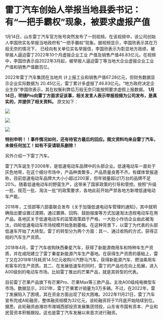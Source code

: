 # 雷丁汽车创始人举报当地县委书记：有“一把手霸权”现象，被要求虚报产值

1月14日，山东雷丁汽车官方账号突然发布了一则视频。在该视频中，该公司创始人李国欣实名举报当地政府有“一把手霸权”现象。据视频显示，李国欣表示其在万般无奈的情况下，
已经向有关单位实名举报信，李国欣表示为彰显地方政绩，被举报人逼迫雷丁2022年10个月虚报企业工业
产值及销售产值46.83亿元。在视频中，李国欣表示自2022年3月起，被举报人逼迫雷丁等当地大企业虚报企业工业产值和销售产值数百亿。

2022年雷丁汽⻋集团在当地共 计上报工业和销售产值67.28亿元，但财务数据显示企业实际数据为
20.45亿元，雷丁累计多虚报了46.83亿元。“地方政府决定企业生存”李国欣表示，其在权衡利弊后万般无奈只能按照要求虚假上报数据。
**1月14日，明镜Pro向雷丁方面求证该事，相关发言人表示举报视频为公司发布，是真实的，并提供了相关资料。** 原文如下：

![](https://inews.gtimg.com/news_bt/OMeo6NrmSaUxZTA8WzM6rz7kgEw7kNBxMiHzKg8zZeRgkAA/1000)

![](https://inews.gtimg.com/news_bt/OMTKD2YgtNPaZPyGsOW42KOagNFSBLDG7d1k5ZSZhkJ0IAA/1000)

![](https://inews.gtimg.com/news_bt/OV0yQMwOYu8CBVQvtvigRH6_ni7n0DOzEa3acn95CsTyAAA/1000)

**特别申明！！事件情况如何，还有待官方最后的回应。图文资料均来自雷丁汽车，未做任何加工！如有不妥请联系删除！**

另外介绍一下雷丁汽车。

雷丁汽车诞生于2008年，是低速电动车品牌中的头部企业。低速电动车一直处于灰色地带，在这个细分市场中，产品种类繁多，产品质量良莠不齐。有媒体曾报道称，目前低速电动车品牌大大小小超过200家，但年销量超过1万台的品牌不足20%。随着低速电动车的野蛮生产，这带来了国家政策的引导和管控。按照“升级一批、规范一批、淘汰一批”的政策要求，各地此前开始严禁各地方新增低速电动车产能。

2018年，工信部等六部委联合发布《关于加强低速电动车管理的通知》，其中就明确指出要设置过渡期，通过置换、回购、鼓励报废等方式加速淘汰违规电动车在用产品。各地区关于低速电动车的监管政策趋于严格，一大批小作坊企业由此被淘汰，四轮低速电动车市场规模开始急剧萎缩。在这种背景下，以雷丁为代表的头部低速车开始了大转型。雷丁的转型分为两个方面：其一、通过收购的方式，获得正规的汽车生产资质。

2018年4月，雷丁汽车收购陕西秦星汽车，获得了新能源商用车和特种车生产资质，并在咸阳建立了雷丁秦星新能源汽车生产基地。在获得生产资质的基础上，雷丁又在2019年1月耗资14.5亿元收购川汽野马汽车，获得新能源汽车、燃油乘用车和客车的生产资质。其二、在发展低速车的同时，雷丁的产品也在向上拓展，进入A00级别的电动车市场。比如雷丁推出的芒果产品，就是其转型的代表。

目前雷丁芒果产品旗下有芒果Pro、芒果Max等三款产品，主攻A00级纯电微型车市场。数据显示，2021年，雷丁芒果累计销量为3万多辆。不过，在2022年，雷丁发展陷入了困境，其在资金方面出现了较大困难。2022年11月21日，雷丁汽车宣布完成A轮融资，整体融资规模为32亿元，该轮融资将于11月底开始陆续到位。据悉，此轮融资由潍坊市潍城西部投资发展集团领投，山东省市国有资本、产业和民营资本积极跟投。这也是雷丁汽车发展以来首次进行融资。

